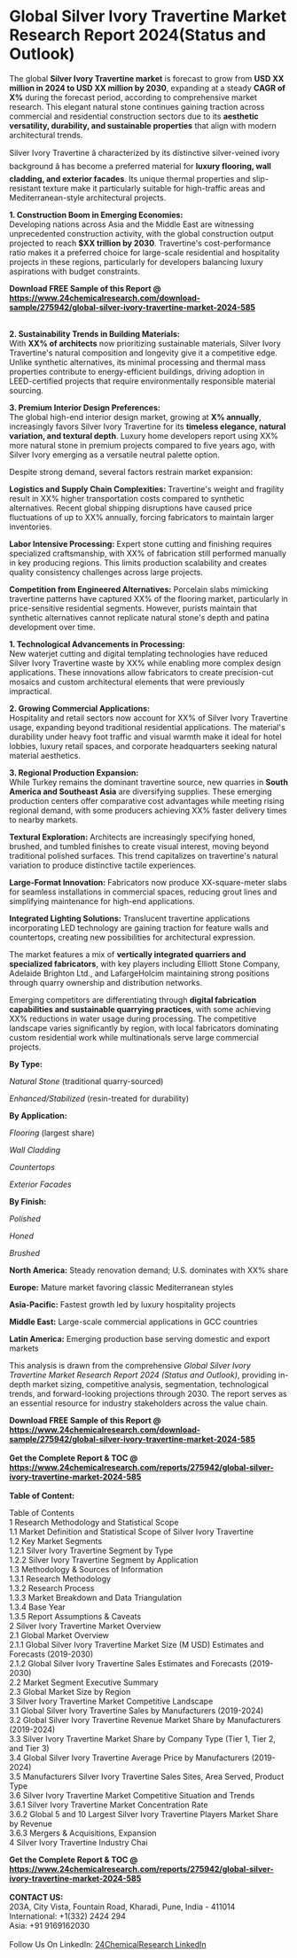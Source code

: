 <h1>Global Silver Ivory Travertine Market Research Report 2024(Status and Outlook)</h1><p>The global <strong>Silver Ivory Travertine market</strong> is forecast to grow from <strong>USD XX million in 2024 to USD XX million by 2030</strong>, expanding at a steady <strong>CAGR of X%</strong> during the forecast period, according to comprehensive market research. This elegant natural stone continues gaining traction across commercial and residential construction sectors due to its <strong>aesthetic versatility, durability, and sustainable properties</strong> that align with modern architectural trends.</p><p>Silver Ivory Travertine â characterized by its distinctive silver-veined ivory background â has become a preferred material for <strong>luxury flooring, wall cladding, and exterior facades</strong>. Its unique thermal properties and slip-resistant texture make it particularly suitable for high-traffic areas and Mediterranean-style architectural projects.</p><p><strong>1. Construction Boom in Emerging Economies:</strong><br>
Developing nations across Asia and the Middle East are witnessing unprecedented construction activity, with the global construction output projected to reach <strong>$XX trillion by 2030</strong>. Travertine's cost-performance ratio makes it a preferred choice for large-scale residential and hospitality projects in these regions, particularly for developers balancing luxury aspirations with budget constraints.</p><div><b>Download FREE Sample of this Report @ 
            <a href="https://www.24chemicalresearch.com/download-sample/275942/global-silver-ivory-travertine-market-2024-585">
            https://www.24chemicalresearch.com/download-sample/275942/global-silver-ivory-travertine-market-2024-585</a></b></div><br><p><strong>2. Sustainability Trends in Building Materials:</strong><br>
With <strong>XX% of architects</strong> now prioritizing sustainable materials, Silver Ivory Travertine's natural composition and longevity give it a competitive edge. Unlike synthetic alternatives, its minimal processing and thermal mass properties contribute to energy-efficient buildings, driving adoption in LEED-certified projects that require environmentally responsible material sourcing.</p><p><strong>3. Premium Interior Design Preferences:</strong><br>
The global high-end interior design market, growing at <strong>X% annually</strong>, increasingly favors Silver Ivory Travertine for its <strong>timeless elegance, natural variation, and textural depth</strong>. Luxury home developers report using XX% more natural stone in premium projects compared to five years ago, with Silver Ivory emerging as a versatile neutral palette option.</p><p>Despite strong demand, several factors restrain market expansion:</p><p><strong>Logistics and Supply Chain Complexities:</strong> Travertine's weight and fragility result in XX% higher transportation costs compared to synthetic alternatives. Recent global shipping disruptions have caused price fluctuations of up to XX% annually, forcing fabricators to maintain larger inventories.</p><p><strong>Labor Intensive Processing:</strong> Expert stone cutting and finishing requires specialized craftsmanship, with XX% of fabrication still performed manually in key producing regions. This limits production scalability and creates quality consistency challenges across large projects.</p><p><strong>Competition from Engineered Alternatives:</strong> Porcelain slabs mimicking travertine patterns have captured XX% of the flooring market, particularly in price-sensitive residential segments. However, purists maintain that synthetic alternatives cannot replicate natural stone's depth and patina development over time.</p><p><strong>1. Technological Advancements in Processing:</strong><br>
New waterjet cutting and digital templating technologies have reduced Silver Ivory Travertine waste by XX% while enabling more complex design applications. These innovations allow fabricators to create precision-cut mosaics and custom architectural elements that were previously impractical.</p><p><strong>2. Growing Commercial Applications:</strong><br>
Hospitality and retail sectors now account for XX% of Silver Ivory Travertine usage, expanding beyond traditional residential applications. The material's durability under heavy foot traffic and visual warmth make it ideal for hotel lobbies, luxury retail spaces, and corporate headquarters seeking natural material aesthetics.</p><p><strong>3. Regional Production Expansion:</strong><br>
While Turkey remains the dominant travertine source, new quarries in <strong>South America and Southeast Asia</strong> are diversifying supplies. These emerging production centers offer comparative cost advantages while meeting rising regional demand, with some producers achieving XX% faster delivery times to nearby markets.</p><p><strong>Textural Exploration:</strong> Architects are increasingly specifying honed, brushed, and tumbled finishes to create visual interest, moving beyond traditional polished surfaces. This trend capitalizes on travertine's natural variation to produce distinctive tactile experiences.</p><p><strong>Large-Format Innovation:</strong> Fabricators now produce XX-square-meter slabs for seamless installations in commercial spaces, reducing grout lines and simplifying maintenance for high-end applications.</p><p><strong>Integrated Lighting Solutions:</strong> Translucent travertine applications incorporating LED technology are gaining traction for feature walls and countertops, creating new possibilities for architectural expression.</p><p>The market features a mix of <strong>vertically integrated quarriers and specialized fabricators</strong>, with key players including Elliott Stone Company, Adelaide Brighton Ltd., and LafargeHolcim maintaining strong positions through quarry ownership and distribution networks.</p><p>Emerging competitors are differentiating through <strong>digital fabrication capabilities and sustainable quarrying practices</strong>, with some achieving XX% reductions in water usage during processing. The competitive landscape varies significantly by region, with local fabricators dominating custom residential work while multinationals serve large commercial projects.</p><p><strong>By Type:</strong></p><p><em>Natural Stone</em> (traditional quarry-sourced)</p><p><em>Enhanced/Stabilized</em> (resin-treated for durability)</p><p><strong>By Application:</strong></p><p><em>Flooring</em> (largest share)</p><p><em>Wall Cladding</em></p><p><em>Countertops</em></p><p><em>Exterior Facades</em></p><p><strong>By Finish:</strong></p><p><em>Polished</em></p><p><em>Honed</em></p><p><em>Brushed</em></p><p><strong>North America:</strong> Steady renovation demand; U.S. dominates with XX% share</p><p><strong>Europe:</strong> Mature market favoring classic Mediterranean styles</p><p><strong>Asia-Pacific:</strong> Fastest growth led by luxury hospitality projects</p><p><strong>Middle East:</strong> Large-scale commercial applications in GCC countries</p><p><strong>Latin America:</strong> Emerging production base serving domestic and export markets</p><p>This analysis is drawn from the comprehensive <em>Global Silver Ivory Travertine Market Research Report 2024 (Status and Outlook)</em>, providing in-depth market sizing, competitive analysis, segmentation, technological trends, and forward-looking projections through 2030. The report serves as an essential resource for industry stakeholders across the value chain.</p><div><b>Download FREE Sample of this Report @ 
            <a href="https://www.24chemicalresearch.com/download-sample/275942/global-silver-ivory-travertine-market-2024-585">
            https://www.24chemicalresearch.com/download-sample/275942/global-silver-ivory-travertine-market-2024-585</a></b></div><br><div><b>Get the Complete Report & TOC @ 
            <a href="https://www.24chemicalresearch.com/reports/275942/global-silver-ivory-travertine-market-2024-585">
            https://www.24chemicalresearch.com/reports/275942/global-silver-ivory-travertine-market-2024-585</a></b></div><br>
            <b>Table of Content:</b><p>Table of Contents<br />
1 Research Methodology and Statistical Scope<br />
1.1 Market Definition and Statistical Scope of Silver Ivory Travertine<br />
1.2 Key Market Segments<br />
1.2.1 Silver Ivory Travertine Segment by Type<br />
1.2.2 Silver Ivory Travertine Segment by Application<br />
1.3 Methodology & Sources of Information<br />
1.3.1 Research Methodology<br />
1.3.2 Research Process<br />
1.3.3 Market Breakdown and Data Triangulation<br />
1.3.4 Base Year<br />
1.3.5 Report Assumptions & Caveats<br />
2 Silver Ivory Travertine Market Overview<br />
2.1 Global Market Overview<br />
2.1.1 Global Silver Ivory Travertine Market Size (M USD) Estimates and Forecasts (2019-2030)<br />
2.1.2 Global Silver Ivory Travertine Sales Estimates and Forecasts (2019-2030)<br />
2.2 Market Segment Executive Summary<br />
2.3 Global Market Size by Region<br />
3 Silver Ivory Travertine Market Competitive Landscape<br />
3.1 Global Silver Ivory Travertine Sales by Manufacturers (2019-2024)<br />
3.2 Global Silver Ivory Travertine Revenue Market Share by Manufacturers (2019-2024)<br />
3.3 Silver Ivory Travertine Market Share by Company Type (Tier 1, Tier 2, and Tier 3)<br />
3.4 Global Silver Ivory Travertine Average Price by Manufacturers (2019-2024)<br />
3.5 Manufacturers Silver Ivory Travertine Sales Sites, Area Served, Product Type<br />
3.6 Silver Ivory Travertine Market Competitive Situation and Trends<br />
3.6.1 Silver Ivory Travertine Market Concentration Rate<br />
3.6.2 Global 5 and 10 Largest Silver Ivory Travertine Players Market Share by Revenue<br />
3.6.3 Mergers & Acquisitions, Expansion<br />
4 Silver Ivory Travertine Industry Chai</p><div><b>Get the Complete Report & TOC @ 
            <a href="https://www.24chemicalresearch.com/reports/275942/global-silver-ivory-travertine-market-2024-585">
            https://www.24chemicalresearch.com/reports/275942/global-silver-ivory-travertine-market-2024-585</a></b></div><br><b>CONTACT US:</b><br>
            203A, City Vista, Fountain Road, Kharadi, Pune, India - 411014<br>
            International: +1(332) 2424 294<br>
            Asia: +91 9169162030 <br><br>
            Follow Us On LinkedIn: <a href="https://www.linkedin.com/company/24chemicalresearch/">24ChemicalResearch LinkedIn</a>